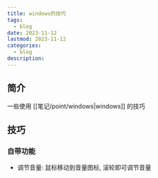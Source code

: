 ```yaml
---
title: windows的技巧
tags:
  - blog
date: 2023-11-12
lastmod: 2023-11-12
categories:
  - blog
description: 
---
```


## 简介

一些使用 [[笔记/point/windows|windows]] 的技巧

## 技巧

### 自带功能

- 调节音量: 鼠标移动到音量图标, 滚轮即可调节音量
